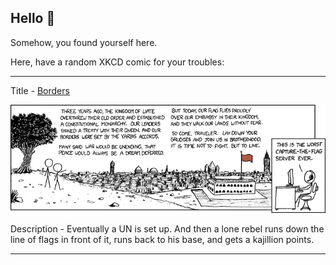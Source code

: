 ## Hello 👀

Somehow, you found yourself here.

Here, have a random XKCD comic for your troubles:

-----------------------------------

Title - [Borders](https://xkcd.com/569)

![Borders](./random_comic.png)

Description - Eventually a UN is set up.  And then a lone rebel runs down the line of flags in front of it, runs back to his base, and gets a kajillion points.

-----------------------------------